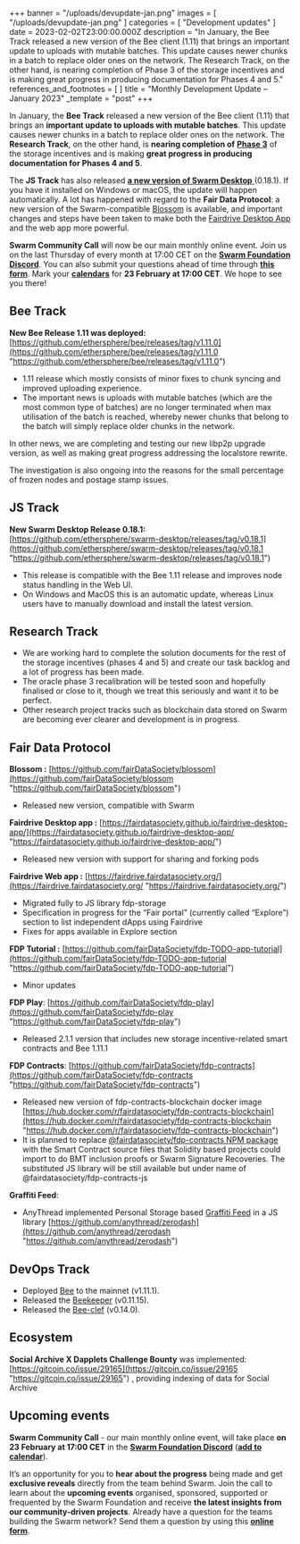 +++
banner = "/uploads/devupdate-jan.png"
images = [ "/uploads/devupdate-jan.png" ]
categories = [ "Development updates" ]
date = 2023-02-02T23:00:00.000Z
description = "In January, the Bee Track released a new version of the Bee client (1.11) that brings an important update to uploads with mutable batches. This update causes newer chunks in a batch to replace older ones on the network. The Research Track, on the other hand, is nearing completion of Phase 3 of the storage incentives and is making great progress in producing documentation for Phases 4 and 5."
references_and_footnotes = [ ]
title = "Monthly Development Update – January 2023"
_template = "post"
+++

In January, the **Bee Track** released a new version of the Bee client (1.11) that brings an **important update to uploads with mutable batches**. This update causes newer chunks in a batch to replace older ones on the network. The **Research Track**, on the other hand, is **nearing completion of** [**Phase 3**](https://blog.ethswarm.org/foundation/2022/towards-the-world-computer.-the-swarm-network-upgrade-has-started./) of the storage incentives and is making **great progress in producing documentation for Phases 4 and 5**.

The **JS Track** has also released [**a new version of Swarm Desktop** ](https://www.ethswarm.org/build/desktop)(0.18.1). If you have it installed on Windows or macOS, the update will happen automatically. A lot has happened with regard to the **Fair Data Protocol**: a new version of the Swarm-compatible [Blossom](https://github.com/fairDataSociety/blossom) is available, and important changes and steps have been taken to make both the [Fairdrive Desktop App](https://fairdatasociety.github.io/fairdrive-desktop-app/) and the web app more powerful.

**Swarm Community Call** will now be our main monthly online event. Join us on the last Thursday of every month at 17:00 CET on the [**Swarm Foundation Discord**](https://discord.com/channels/799027393297514537/801438093927776286). You can also submit your questions ahead of time through [**this form**](https://airtable.com/shrBRyrMkXFsJvLS3). Mark your [**calendars**](https://www.addevent.com/event/Ui16058875) for **23 February at 17:00 CET**. We hope to see you there!

## Bee Track

**New Bee Release 1.11 was deployed:** [https://github.com/ethersphere/bee/releases/tag/v1.11.0](https://github.com/ethersphere/bee/releases/tag/v1.11.0 "https://github.com/ethersphere/bee/releases/tag/v1.11.0")

- 1.11 release which mostly consists of minor fixes to chunk syncing and improved uploading experience.
- The important news is uploads with mutable batches (which are the most common type of batches) are no longer terminated when max utilisation of the batch is reached, whereby newer chunks that belong to the batch will simply replace older chunks in the network.

In other news, we are completing and testing our new libp2p upgrade version, as well as making great progress addressing the localstore rewrite.

The investigation is also ongoing into the reasons for the small percentage of frozen nodes and postage stamp issues.

## JS Track

**New Swarm Desktop Release 0.18.1:** [https://github.com/ethersphere/swarm-desktop/releases/tag/v0.18.1](https://github.com/ethersphere/swarm-desktop/releases/tag/v0.18.1 "https://github.com/ethersphere/swarm-desktop/releases/tag/v0.18.1")

- This release is compatible with the Bee 1.11 release and improves node status handling in the Web UI.
- On Windows and MacOS this is an automatic update, whereas Linux users have to manually download and install the latest version.

## Research Track

- We are working hard to complete the solution documents for the rest of the storage incentives (phases 4 and 5) and create our task backlog and a lot of progress has been made.
- The oracle phase 3 recalibration will be tested soon and hopefully finalised or close to it, though we treat this seriously and want it to be perfect.
- Other research project tracks such as blockchain data stored on Swarm are becoming ever clearer and development is in progress.

## Fair Data Protocol

**Blossom :** [https://github.com/fairDataSociety/blossom](https://github.com/fairDataSociety/blossom "https://github.com/fairDataSociety/blossom")

- Released new version, compatible with Swarm

**Fairdrive Desktop app :** [https://fairdatasociety.github.io/fairdrive-desktop-app/](https://fairdatasociety.github.io/fairdrive-desktop-app/ "https://fairdatasociety.github.io/fairdrive-desktop-app/")

- Released new version with support for sharing and forking pods

**Fairdrive Web app :** [https://fairdrive.fairdatasociety.org/](https://fairdrive.fairdatasociety.org/ "https://fairdrive.fairdatasociety.org/")

- Migrated fully to JS library fdp-storage
- Specification in progress for the “Fair portal” (currently called “Explore”) section to list independent dApps using Fairdrive
- Fixes for apps available in Explore section

**FDP Tutorial :** [https://github.com/fairDataSociety/fdp-TODO-app-tutorial](https://github.com/fairDataSociety/fdp-TODO-app-tutorial "https://github.com/fairDataSociety/fdp-TODO-app-tutorial")

- Minor updates

**FDP Play**: [https://github.com/fairDataSociety/fdp-play](https://github.com/fairDataSociety/fdp-play "https://github.com/fairDataSociety/fdp-play")

- Released 2.1.1 version that includes new storage incentive-related smart contracts and Bee 1.11.1

**FDP Contracts**: [https://github.com/fairDataSociety/fdp-contracts](https://github.com/fairDataSociety/fdp-contracts "https://github.com/fairDataSociety/fdp-contracts")

- Released new version of fdp-contracts-blockchain docker image [https://hub.docker.com/r/fairdatasociety/fdp-contracts-blockchain](https://hub.docker.com/r/fairdatasociety/fdp-contracts-blockchain "https://hub.docker.com/r/fairdatasociety/fdp-contracts-blockchain")
- It is planned to replace [@fairdatasociety/fdp-contracts NPM package](https://www.npmjs.com/package/@fairdatasociety/fdp-contracts) with the Smart Contract source files that Solidity based projects could import to do BMT inclusion proofs or Swarm Signature Recoveries. The substituted JS library will be still available but under name of @fairdatasociety/fdp-contracts-js

**Graffiti Feed**:

- AnyThread implemented Personal Storage based [Graffiti Feed](https://github.com/fairDataSociety/FIPs/blob/master/text/0062-graffiti-feed.md) in a JS library [https://github.com/anythread/zerodash](https://github.com/anythread/zerodash "https://github.com/anythread/zerodash")

## DevOps Track

- Deployed [Bee](https://github.com/ethersphere/bee) to the mainnet (v1.11.1).
- Released the [Beekeeper](https://github.com/ethersphere/beekeeper) (v0.11.15).
- Released the [Bee-clef](https://github.com/ethersphere/bee-clef) (v0.14.0).

## Ecosystem

**Social Archive X Dapplets Challenge Bounty** was implemented: [https://gitcoin.co/issue/29165](https://gitcoin.co/issue/29165 "https://gitcoin.co/issue/29165") , providing indexing of data for Social Archive

## Upcoming events

**Swarm Community Call** - our main monthly online event, will take place **on 23 February at 17:00 CET** in the [**Swarm Foundation Discord**](https://discord.com/channels/799027393297514537/801438093927776286) ([**add to calendar**](https://www.addevent.com/event/Ui16058875)).

It’s an opportunity for you to **hear about the progress** being made and get **exclusive reveals** directly from the team behind Swarm. Join the call to learn about the **upcoming events** organised, sponsored, supported or frequented by the Swarm Foundation and receive **the latest insights from our community-driven projects**.
Already have a question for the teams building the Swarm network? Send them a question by using this [**online form**](https://airtable.com/shrBRyrMkXFsJvLS3).
